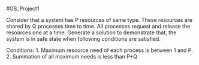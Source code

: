 #OS_Project1

Consider that a system has P resources of same type. These resources are shared by Q processes time to time. All processes request and release the resources one at a time. Generate a solution to demonstrate that, the system is in safe state when following conditions are satisfied.

Conditions:
            1.	Maximum resource need of each process is between 1 and P.
            2.	Summation of all maximum needs is less than P+Q
